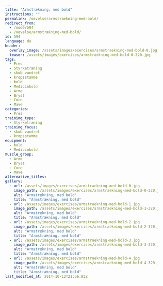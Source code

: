 ```yaml
---
title: "Armstrækning, med bold"
instructions: ""
permalink: /oevelse/armstraekning-med-bold/
redirect_from:
  - /node/594
  - /oevelse/armstrækning-med-bold/
id: 594
language: da
header:
  overlay_image: /assets/images/exercises/armstraekning-med-bold-0.jpg
  teaser: /assets/images/exercises/armstraekning-med-bold-0-320.jpg
tags:
  - Pres
  - Styrketræning
  - skub vandret
  - kropsstamme
  - bold
  - Medicinbold
  - Arme
  - Bryst
  - Core
  - Mave
categories:
  - Pres
training_type: 
  - Styrketræning
training_focus: 
  - skub vandret
  - kropsstamme
equipment:
  - bold
  - Medicinbold
muscle_group:
  - Arme
  - Bryst
  - Core
  - Mave
alternative_titles:
gallery:
  - url: /assets/images/exercises/armstraekning-med-bold-0.jpg
    image_path: /assets/images/exercises/armstraekning-med-bold-0-320.jpg
    alt: "Armstrækning, med bold"
    title: "Armstrækning, med bold"
  - url: /assets/images/exercises/armstraekning-med-bold-1.jpg
    image_path: /assets/images/exercises/armstraekning-med-bold-1-320.jpg
    alt: "Armstrækning, med bold"
    title: "Armstrækning, med bold"
  - url: /assets/images/exercises/armstraekning-med-bold-2.jpg
    image_path: /assets/images/exercises/armstraekning-med-bold-2-320.jpg
    alt: "Armstrækning, med bold"
    title: "Armstrækning, med bold"
  - url: /assets/images/exercises/armstraekning-med-bold-3.jpg
    image_path: /assets/images/exercises/armstraekning-med-bold-3-320.jpg
    alt: "Armstrækning, med bold"
    title: "Armstrækning, med bold"
  - url: /assets/images/exercises/armstraekning-med-bold-4.jpg
    image_path: /assets/images/exercises/armstraekning-med-bold-4-320.jpg
    alt: "Armstrækning, med bold"
    title: "Armstrækning, med bold"
last_modified_at: 2014-10-12T21:56:03Z
---
```

